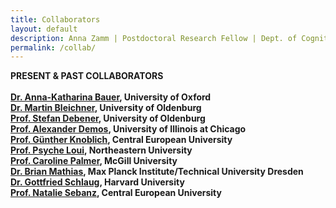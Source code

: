 ```yaml
---
title: Collaborators
layout: default
description: Anna Zamm | Postdoctoral Research Fellow | Dept. of Cognitive Science, CEU
permalink: /collab/
---
```


<strong>PRESENT \& PAST COLLABORATORS <strong/><br/><br/>
[Dr. Anna-Katharina Bauer](https://www.psy.ox.ac.uk/team/anna-katharina-matke-bauer), University of Oxford<br/>
[Dr. Martin Bleichner](https://uol.de/psychologie/neurophysiologie-des-alltags-emmy-noether-gruppe/team/dr-martin-bleichner), University of Oldenburg<br/>
[Prof. Stefan Debener](https://uol.de/neuropsychologie/team/prof-dr-stefan-debener), University of Oldenburg <br/>
[Prof. Alexander Demos](http://alexanderdemos.org/), University of Illinois at Chicago <br/>
[Prof. Günther Knoblich](https://somby.ceu.edu/people/gunther-knoblich), Central European University<br/>
[Prof. Psyche Loui](https://www.psycheloui.com/), Northeastern University <br/>
[Prof. Caroline Palmer](https://www.mcgill.ca/spl/palmer), McGill University<br/>
[Dr. Brian Mathias](https://www.cbs.mpg.de/person/50456), Max Planck Institute/Technical University Dresden <br/>
[Dr. Gottfried Schlaug](http://gottfriedschlaug.org/musicianbrain.test/people.php#index), Harvard University <br/>
[Prof. Natalie Sebanz](https://people.ceu.edu/natalie_sebanz), Central European University<br/>
